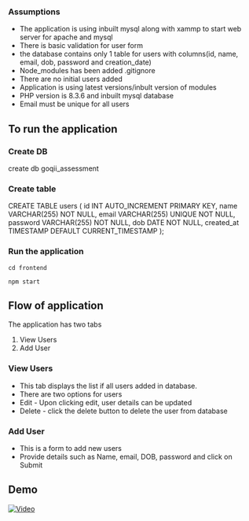 ### Assumptions

- The application is using inbuilt mysql along with xammp to start web server for apache and mysql
- There is basic validation for user form
- the database contains only 1 table for users with columns(id, name, email, dob, password and creation_date)
- Node_modules has been added .gitignore
- There are no initial users added
- Application is using latest versions/inbult version of modules
- PHP version is 8.3.6 and inbuilt mysql database
- Email must be unique for all users


## To run the application

### Create DB 

create db goqii_assessment

### Create table

CREATE TABLE users ( id INT AUTO_INCREMENT PRIMARY KEY, name VARCHAR(255) NOT NULL, email VARCHAR(255) UNIQUE NOT NULL, password VARCHAR(255) NOT NULL, dob DATE NOT NULL, created_at TIMESTAMP DEFAULT CURRENT_TIMESTAMP );

### Run the application

`cd frontend`

`npm start`

## Flow of application

The application has two tabs
1. View Users
2. Add User

### View Users

- This tab displays the list if all users added in database.
- There are two options for users
- Edit - Upon clicking edit, user details can be updated
- Delete - click the delete button to delete the user from database

### Add User

- This is a form to add new users
- Provide details such as Name, email, DOB, password and click on Submit

## Demo

[![Video](https://png.pngtree.com/png-vector/20190215/ourmid/pngtree-play-video-icon-graphic-design-template-vector-png-image_530833.jpg)](https://youtu.be/w_Q7uOD8qx8)
